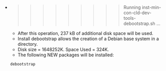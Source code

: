 * >>>>>>>>> Running inst-min-con-cld-dev-tools-debootstrap.sh ...
  * After this operation, 237 kB of additional disk space will be used.
  * Install debootstrap allows the creation of a Debian base system in a directory.
  * Disk size = 1648252K. Space Used = 324K.
  * The following NEW packages will be installed:
  ```bash
  debootstrap
  ```
